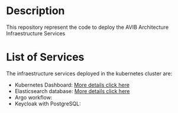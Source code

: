 # Description

This repository represent the code to deploy the AVIB Architecture Infraestructure Services

# List of Services

The infraestructure services deployed in the kubernetes cluster are:

- Kubernetes Dashboard: [More details click here](https://dev.azure.com/gsdpi/avib/_wiki/wikis/avib.wiki/29/Kubernetes-Dashboard-Kubernetes-Resources-Visual-Manager)
- Elasticsearch database: [More details click here](https://dev.azure.com/gsdpi/avib/_wiki/wikis/avib.wiki/23/Elasticsearch-Configuration-and-Deploy-in-Minikube)
- Argo workflow:
- Keycloak with PostgreSQL:
